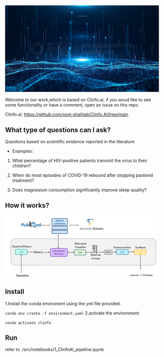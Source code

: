  ![logo](images/back.jpg)
 
 Welcome to our work,which is based on Clinfo.ai, if you woud like to see some functionality or have a comment, open an issue on this repo.

 Clinfo.ai: https://github.com/som-shahlab/Clinfo.AI/tree/main



## What type of questions can I ask? 
Questions based on scientific evidence reported in the literature

* Examples:

1. What percentage of HIV-positive patients transmit the virus to their children?

2. When do most episodes of COVID-19 rebound after stopping paxlovid treatment?

3. Does magnesium consumption significantly improve sleep quality?



## How it works?

![diagram](images/diagram.png)




## Install 
1.Install the conda enviroment using the yml file provided.

``` conda env create -f environment.yaml ```
2.activate the environment:

``` conda activate clinfo ```

## Run

refer to ./src/notebooks/1_ClinfoAI_pipeline.ipynb




